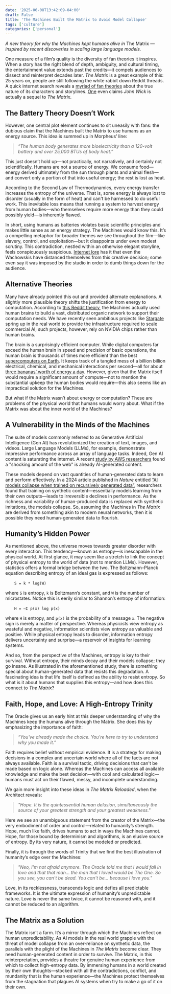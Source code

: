 ```yaml
---
date: '2025-06-08T13:42:09-04:00'
draft: False
title: 'The Machines Built the Matrix to Avoid Model Collapse'
tags: ['culture']
categories: ['personal']
---
```


*A new theory for why the Machines kept humans alive in* The Matrix *—inspired by recent discoveries in scaling large language models.*


One measure of a film’s quality is the diversity of fan theories it inspires. When a story has the right blend of depth, ambiguity, and cultural timing, the entertainment value extends past the credits—it compels audiences to dissect and reinterpret decades later. *The Matrix* is a great example of this: 25 years on, people are still following the white rabbit down Reddit threads. A quick internet search reveals a [myriad of fan theories](https://screenrant.com/matrix-movies-franchise-fan-theories-hope-true/) about the true nature of its characters and storylines. [One](https://www.ranker.com/list/matrix-fan-theories/nathan-gibson) even claims *John Wick* is actually a sequel to *The Matrix*.

## The Battery Theory Doesn’t Work

However, one central plot element continues to sit uneasily with fans: the dubious claim that the Machines built the Matrix to use humans as an energy source. This idea is summed up in Morpheus’ line:  
> *“The human body generates more bioelectricity than a 120-volt battery and over 25,000 BTUs of body heat.”*

This just doesn’t hold up—not practically, not narratively, and certainly not scientifically. Humans are not a source of energy. We consume food—energy derived ultimately from the sun through plants and animal flesh—and convert only a portion of that into useful energy; the rest is lost as heat.

According to the Second Law of Thermodynamics, every energy transfer increases the entropy of the universe. That is, some energy is always lost to disorder (usually in the form of heat) and can't be harnessed to do useful work. This inevitable loss means that running a system to harvest energy from human bodies—who themselves require more energy than they could possibly yield—is inherently flawed.

In short, using humans as batteries violates basic scientific principles and makes little sense as an energy strategy. The Machines would know this. It’s a compelling metaphor for broader themes we see throughout the film—like slavery, control, and exploitation—but it disappoints under even modest scrutiny. This contradiction, nestled within an otherwise elegant storyline, feels conspicuously suspicious. [Internet lore](https://www.reddit.com/r/movies/comments/1amree7/theres_a_widespread_urban_myth_that_in_early/) has it that even the Wachowskis have distanced themselves from this creative decision; some even say it was imposed by the studio in order to dumb things down for the audience.

## Alternative Theories

Many have already pointed this out and provided alternate explanations. A slightly more plausible theory shifts the justification from energy to computation. According to [this Reddit theory](https://www.reddit.com/r/FanTheories/comments/yc9sk/the_matrix_the_machines_use_humans_for_computing/), the Machines actually used human brains to build a vast, distributed organic network to support their computation needs. We have recently seen ambitious projects like [Stargate](https://openai.com/index/announcing-the-stargate-project/) spring up in the real world to provide the infrastructure required to scale commercial AI; such projects, however, rely on NVIDIA chips rather than human brains.

The brain is a surprisingly efficient computer. While digital computers far exceed the human brain in speed and precision of basic operations, the human brain is thousands of times more efficient than the best [supercomputers on Earth](https://www.nist.gov/blogs/taking-measure/brain-inspired-computing-can-help-us-create-faster-more-energy-efficient). It keeps track of a tangled mess of a billion billion electrical, chemical, and mechanical interactions per second—all for about [three bananas’ worth of energy a day](https://nautil.us/why-is-the-human-brain-so-efficient-237042/). However, given that the Matrix itself would require a significant amount of compute—not to mention the substantial upkeep the human bodies would require—this also seems like an impractical solution for the Machines.

But what if the Matrix wasn’t about energy or computation? These are problems of the physical world that humans would worry about. What if the Matrix was about the inner world of the Machines?

## A Vulnerability in the Minds of the Machines

The suite of models commonly referred to as Generative Artificial Intelligence (Gen AI) has revolutionized the creation of text, images, and videos. Large Language Models (LLMs), for example, demonstrate impressive performance across an array of language tasks. Indeed, Gen AI content is saturating the internet. A recent [study by AWS researchers](https://arxiv.org/abs/2401.05749) found a "shocking amount of the web" is already AI-generated content.

These models depend on vast quantities of human-generated data to learn and perform effectively. In a 2024 article published in *Nature* entitled [“AI models collapse when trained on recursively generated data”](https://www.nature.com/articles/s41586-024-07566-y), researchers found that training on synthetic content—essentially models learning from their own outputs—leads to irreversible declines in performance. As the richness and variability of human-produced data is replaced with synthetic imitations, the models collapse. So, assuming the Machines in *The Matrix* are derived from something akin to modern neural networks, then it is possible they need human-generated data to flourish.

## Humanity’s Hidden Power

As mentioned above, the universe moves towards greater disorder with every interaction. This tendency—known as entropy—is inescapable in the physical world. At first glance, it may seem like a stretch to link the concept of physical entropy to the world of data (not to mention LLMs). However, statistics offers a formal bridge between the two. The Boltzmann–Planck equation describing entropy of an ideal gas is expressed as follows:

  `S = k * log(W)`

where `S` is entropy, `k` is Boltzmann’s constant, and `W` is the number of microstates. Notice this is eerily similar to Shannon’s entropy of information:

  `H = –Σ p(x) log p(x)`

where `H` is entropy, and `p(x)` is the probability of a message `x`. The negative sign is merely a matter of perspective. Whereas physicists view entropy as wasteful and negative, information scientists view entropy as valuable and positive. While physical entropy leads to disorder, information entropy delivers uncertainty and surprise—a reservoir of insights for learning systems.

And so, from the perspective of the Machines, entropy is key to their survival. Without entropy, their minds decay and their models collapse; they go insane. As illustrated in the aforementioned study, there is something special about human-generated data that resists this degradation. A fascinating idea is that life itself is defined as the ability to resist entropy. So what is it about humans that supplies this entropy—and how does this connect to *The Matrix*?

## Faith, Hope, and Love: A High-Entropy Trinity

The Oracle gives us an early hint at this deeper understanding of why the Machines keep the humans alive through the Matrix. She does this by emphasizing the importance of faith:

> *“You've already made the choice. You're here to try to understand why you made it.”*

Faith requires belief without empirical evidence. It is a strategy for making decisions in a complex and uncertain world where all of the facts are not always available. Faith is a survival tactic, driving decisions that can't be made based on logic alone. Whereas the Machines can access all available knowledge and make the best decision—with cool and calculated logic—humans must act on their flawed, messy, and incomplete understanding.

We gain more insight into these ideas in *The Matrix Reloaded*, when the Architect reveals:

> *"Hope. It is the quintessential human delusion, simultaneously the source of your greatest strength and your greatest weakness."*

Here we see an unambiguous statement from the creator of the Matrix—the very embodiment of order and control—related to humanity’s strength. Hope, much like faith, drives humans to act in ways the Machines cannot. Hope, for those bound by determinism and algorithms, is an elusive source of entropy. By its very nature, it cannot be modeled or predicted.

Finally, it is through the words of Trinity that we find the best illustration of humanity’s edge over the Machines:

> *"Neo, I'm not afraid anymore. The Oracle told me that I would fall in love and that that man... the man that I loved would be The One. So you see, you can't be dead. You can't be... because I love you."*

Love, in its recklessness, transcends logic and defies all predictable frameworks. It is the ultimate expression of humanity’s unpredictable nature. Love is never the same twice, it cannot be reasoned with, and it cannot be reduced to an algorithm.

## The Matrix as a Solution

The Matrix isn’t a farm. It’s a mirror through which the Machines reflect on human unpredictability. As AI models in the real world grapple with the threat of model collapse from an over-reliance on synthetic data, the parallels with the plight of the Machines in *The Matrix* become clear. They need human-generated content in order to survive. The Matrix, in this reinterpretation, provides a theatre for genuine human experience from which to collect high-entropy data. By immersing humans in a world created by their own thoughts—stocked with all the contradictions, conflict, and mundanity that is the human experience—the Machines protect themselves from the stagnation that plagues AI systems when try to make a go of it on their own.
